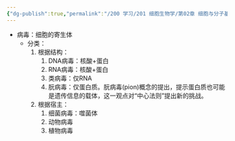 ```yaml
---
{"dg-publish":true,"permalink":"/200 学习/201 细胞生物学/第02章 细胞与分子基础/第1节 细胞的概念/病毒/","title":"病毒","created":"2024-01-25T18:45:03.000+08:00","updated":"2024-01-25T18:45:03.000+08:00"}
---
```



- 病毒：细胞的寄生体
	- 分类：
		1. 根据结构：
			1. DNA病毒：核酸+蛋白
			2. RNA病毒：核酸+蛋白
			3. 类病毒：仅RNA
			4. 朊病毒：仅蛋白质。朊病毒(pion)概念的提出，提示蛋白质也可能是遗传信息的载体，这一观点对“中心法则”提出新的挑战。
		2. 根据宿主：
			1. 细菌病毒：噬菌体
			2. 动物病毒
			3. 植物病毒
		

